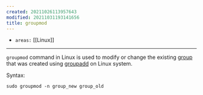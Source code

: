 ```yaml
---
created: 20211026113957643
modified: 20211031193141656
title: groupmod
---
```


- `areas:` [[Linux]]

---

`groupmod` command in Linux is used to modify or change the existing [group](#groups) that was created using [groupadd](#groupadd) on Linux system.

Syntax:

`sudo groupmod -n group_new group_old`

